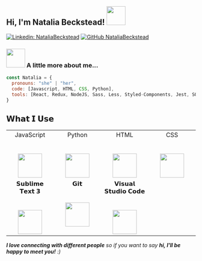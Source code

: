 <h2> Hi, I'm Natalia Beckstead! <img src="https://media.giphy.com/media/mGcNjsfWAjY5AEZNw6/giphy.gif" width="50"></h2>

[![Linkedin: NataliaBeckstead](https://img.shields.io/badge/-Natalia-blue?style=flat-square&logo=Linkedin&logoColor=white&link=https://www.linkedin.com/in/natalia-beckstead/)](https://www.linkedin.com/in/natalia-beckstead/)
[![GitHub NataliaBeckstead](https://img.shields.io/github/followers/NataliaBeckstead?label=follow&style=social)](https://github.com/NataliaBeckstead)


### <img src="https://media.giphy.com/media/VgCDAzcKvsR6OM0uWg/giphy.gif" width="50"> A little more about me...  

```javascript
const Natalia = {
  pronouns: "she" | "her",
  code: [Javascript, HTML, CSS, Python],
  tools: [React, Redux, NodeJS, Sass, Less, Styled-Components, Jest, SQLite3, Knex]
}
```
## 𝗪𝗵𝗮𝘁 𝗜 𝗨𝘀𝗲

<table>
  <tbody>
    <tr valign="top">
      <td width="25%" align="center">
        <span>JavaScript</span><br><br><br>
        <img height="64px" src="https://cdn.svgporn.com/logos/javascript.svg">
      </td>
      <td width="25%" align="center">
        <span>Python</span><br><br><br>
        <img height="64px" src="https://cdn.svgporn.com/logos/python.svg">
      </td>
      <td width="25%" align="center">
        <span>HTML</span><br><br><br>
        <img height="64px" src="https://cdn.svgporn.com/logos/html-5.svg">
      </td>
      <td width="25%" align="center">
        <span>CSS</span><br><br><br>
        <img height="64px" src="https://cdn.svgporn.com/logos/css.svg">
      </td>
    </tr>
    <tr valign="top">
      <td width="25%" align="center">
        <span>𝗦𝘂𝗯𝗹𝗶𝗺𝗲 𝗧𝗲𝘅𝘁 𝟯</span><br><br><br>
        <img height="64px" src="https://cdn.worldvectorlogo.com/logos/sublime-text.svg">
      </td>
      <td width="25%" align="center">
        <span>𝗚𝗶𝘁</span><br><br><br>
        <img height="64px" src="https://cdn.svgporn.com/logos/git-icon.svg">
      </td>
      <td width="25%" align="center">
        <span>𝗩𝗶𝘀𝘂𝗮𝗹 𝗦𝘁𝘂𝗱𝗶𝗼 𝗖𝗼𝗱𝗲</span><br><br><br>
        <img height="64px" src="https://cdn.svgporn.com/logos/visual-studio-code.svg">
      </td>
    </tr>
  </tbody>
</table>

<em><b>I love connecting with different people</b> so if you want to say <b>hi, I'll be happy to meet you!</b> :)</em>
